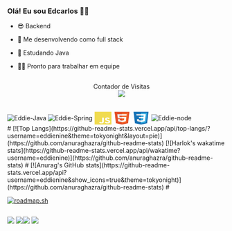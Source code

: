 ### Olá! Eu sou Edcarlos 🙋‍♂️

- 😎 Backend
- 🔭 Me desenvolvendo como full stack
- 🌱 Estudando Java
- 🙋‍♂️ Pronto para trabalhar em equipe
  ##

  <p align="center">Contador de Visitas<br>
  <img src="https://profile-counter.glitch.me/EddieNine/count.svg"</p>
<div style="display: inline_block"><br>
  <img align="center" alt="Eddie-Java" height="30" width="40" src="https://cdn.jsdelivr.net/gh/devicons/devicon/icons/java/java-original-wordmark.svg" />
  <img align="center" alt="Eddie-Spring" height="30" width="40" src="https://cdn.jsdelivr.net/gh/devicons/devicon/icons/spring/spring-original.svg" />    
  <img align="center" alt="Eddie-Js" height="30" width="40" src="https://raw.githubusercontent.com/devicons/devicon/master/icons/javascript/javascript-plain.svg">
  <img align="center" alt="Eddie-HTML" height="30" width="40" src="https://raw.githubusercontent.com/devicons/devicon/master/icons/html5/html5-original.svg">
  <img align="center" alt="Eddie-CSS" height="30" width="40" src="https://raw.githubusercontent.com/devicons/devicon/master/icons/css3/css3-original.svg">
  <img align="center" alt="Eddie-node" height="30" width="40" src="https://cdn.jsdelivr.net/gh/devicons/devicon/icons/nodejs/nodejs-original-wordmark.svg" />
</div>
  #
[![Top Langs](https://github-readme-stats.vercel.app/api/top-langs/?username=eddienine&theme=tokyonight&layout=pie)](https://github.com/anuraghazra/github-readme-stats)
[![Harlok's wakatime stats](https://github-readme-stats.vercel.app/api/wakatime?username=eddienine)](https://github.com/anuraghazra/github-readme-stats)
#
[![Anurag's GitHub stats](https://github-readme-stats.vercel.app/api?username=eddienine&show_icons=true&theme=tokyonight)](https://github.com/anuraghazra/github-readme-stats)
#

[![roadmap.sh](https://api.roadmap.sh/v1-badge/tall/64a665c0ec22530247f1cf41?variant=dark)](https://roadmap.sh)

  ##

<div> 
  <a href="https://www.youtube.com/channel/UCr3PXQvJwb0RLGRs4GFweBg" target="_blank"><img src="https://img.shields.io/badge/YouTube-FF0000?style=for-the-badge&logo=youtube&logoColor=white" target="_blank"></a>
 <a href="https://discord.gg/wagxzStdcR" target="_blank"><img src="https://img.shields.io/badge/Discord-7289DA?style=for-
  <a href = "mailto:believefixed@hotmail.com"><img src="https://img.shields.io/badge/Microsoft_Outlook-0078D4?style=for-the-badge&logo=microsoft-outlook&logoColor=white" target="_blank"></a>
  <a href="https://www.linkedin.com/in/edcarlos-cruz-853011280/" target="_blank"><img src="https://img.shields.io/badge/-LinkedIn-%230077B5?style=for-the-badge&logo=linkedin&logoColor=white" target="_blank"></a> 
  
</div>


